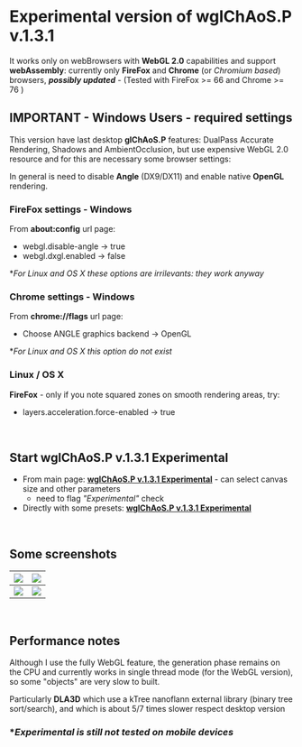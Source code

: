 # Experimental version of wglChAoS.P v.1.3.1

It works only on webBrowsers with **WebGL 2.0** capabilities and support **webAssembly**: currently only **FireFox** and **Chrome** (or *Chromium based*) browsers, ***possibly updated*** - (Tested with FireFox >= 66 and Chrome >= 76 )

## IMPORTANT - Windows Users - required settings
This version have last desktop **glChAoS.P** features: DualPass Accurate Rendering, Shadows and AmbientOcclusion, but use expensive WebGL 2.0 resource and for this are necessary some browser settings:

In general is need to disable **Angle** (DX9/DX11) and enable native **OpenGL** rendering.

### FireFox settings - Windows

From **about:config** url page:
 - webgl.disable-angle -> true
 - webgl.dxgl.enabled -> false
 
 **For Linux and OS X these options are irrilevants: they work anyway*
 
### Chrome settings - Windows 

From **chrome://flags** url page:

 - Choose ANGLE graphics backend -> OpenGL

**For Linux and OS X this option do not exist*

### Linux / OS X
 
 **FireFox** - only if you note squared zones on smooth rendering areas, try: 
 - layers.acceleration.force-enabled -> true

 <p>&nbsp;<br></p>





  ## Start wglChAoS.P v.1.3.1 Experimental
- From main page: **[wglChAoS.P v.1.3.1 Experimental](https://www.michelemorrone.eu/glchaosp/webGL.html)** - can select canvas size and other parameters 
  - need to flag *"Experimental"* check
- Directly with some presets: **[wglChAoS.P v.1.3.1 Experimental](https://brutpitt.github.io/glChAoS.P/wglChAoSP/wglChAoSP.html?width=1024&height=1024&maxbuffer=10&lowprec=1&intbuffer=20&tabletmode=0&glowOFF=0&lightGUI=0&Attractor=Aizawa)**

<p>&nbsp;<br></p>


## Some screenshots

| ![](https://brutpitt.github.io/glChAoS.P/wglChAoSP/ssShot1.jpg) | ![](https://brutpitt.github.io/glChAoS.P/wglChAoSP/ssShot2.jpg)|
| :---: | :---: |
| ![](https://brutpitt.github.io/glChAoS.P/wglChAoSP/ssShot3.jpg) | ![](https://brutpitt.github.io/glChAoS.P/wglChAoSP/ssShot4.jpg)|
<p>&nbsp;<br></p>


## Performance notes
Although I use the fully WebGL feature, the generation phase remains on the CPU and currently works in single thread mode (for the WebGL version), so some "objects" are very slow to built.

 Particularly **DLA3D** which use a kTree nanoflann external library (binary tree sort/search), and which is about 5/7 times slower respect desktop version

### **Experimental is still not tested on mobile devices*



